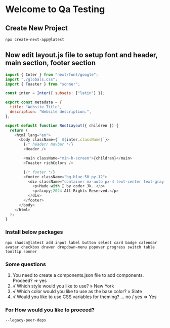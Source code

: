 # Welcome to Qa Testing

## Create New Project

```
npx create-next-app@latest
```

## Now edit layout.js file to setup font and header, main section, footer section

```js
import { Inter } from "next/font/google";
import "./globals.css";
import { Toaster } from "sonner";

const inter = Inter({ subsets: ["latin"] });

export const metadata = {
  title: "Website Title",
  description: "Website description.",
};

export default function RootLayout({ children }) {
  return (
    <html lang="en">
      <body className={` ${inter.className}`}>
        {/* header/ Navbar */}
        <Header />

        <main className="min-h-screen">{children}</main>
        <Toaster richColors />

        {/* footer */}
        <footer className="bg-blue-50 py-12">
          <div className="container mx-auto px-4 text-center text-gray-600">
            <p>Made with 💖 by coder Jk..</p>
            <p>&copy;2024 All Rights Reserved.</p>
          </div>
        </footer>
      </body>
    </html>
  );
}
```

### Install below packages

```
npx shadcn@latest add input label button select card badge calendar avatar checkbox drawer dropdown-menu popover progress switch table tooltip sonner

```

### Some questions

1. You need to create a components.json file to add components. Proceed? => yes
2. √ Which style would you like to use? » New York
3. √ Which color would you like to use as the base color? » Slate
4. √ Would you like to use CSS variables for theming? ... no / yes => Yes

### For How would you like to proceed?

```
--legacy-peer-deps
```
